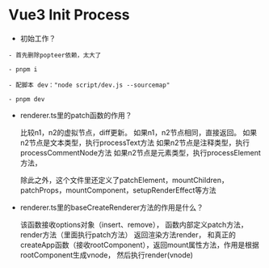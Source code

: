 # Vue3 Init Process
- 初始工作？
```shell
- 首先删除popteer依赖，太大了

- pnpm i

- 配脚本 dev："node script/dev.js --sourcemap"

- pnpm dev
```

- renderer.ts里的patch函数的作用？

    比较n1，n2的虚拟节点，diff更新。
    如果n1，n2节点相同，直接返回。
    如果n2节点是文本类型，执行processText方法
    如果n2节点是注释类型，执行processCommentNode方法
    如果n2节点是元素类型，执行processElement方法，

    除此之外，这个文件里还定义了patchElement，mountChildren，patchProps，mountComponent，setupRenderEffect等方法

- renderer.ts里的baseCreateRenderer方法的作用是什么？

    该函数接收options对象（insert、remove），
    函数内部定义patch方法，
    render方法（里面执行patch方法）
    返回渲染方法render，
        和真正的createApp函数（接收rootComponent），返回mount属性方法，作用是根据rootComponent生成vnode，
        然后执行render(vnode)
